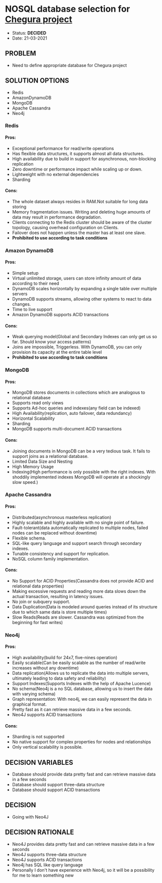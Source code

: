 # NOSQL database selection for [Chegura project](https://github.com/Scorpibear/chegura)

- Status: __DECIDED__
- Date: 21-03-2021

## PROBLEM

- Need to define appropriate database for Chegura project

## SOLUTION OPTIONS
- Redis
- AmazonDynamoDB
- MongoDB
- Apache Cassandra
- Neo4j

### Redis 
#### Pros:
- Exceptional performance for read/write operations
- Has flexible data structures, it supports almost all data structures.
- High availability due to build in support for asynchronous, non-blocking replication
- Zero downtime or performance impact while scaling up or down.
- Lightweight with no external dependencies
- Sharding
#### Cons:
- The whole dataset always resides in RAM.Not suitable for long data storing
- Memory fragmentation issues. Writing and deleting huge amounts of data may result in performance degradation.
- Clients connecting to the Redis cluster should be aware of the cluster topology, causing overhead configuration on Clients.
- Failover does not happen unless the master has at least one slave.
- __Prohibited to use according to task conditions__

### Amazon DynamoDB
#### Pros:
- Simple setup
- Virtual unlimited storage, users can store infinity amount of data according to their need
- DynamoDB scales horizontally by expanding a single table over multiple servers
- DynamoDB supports streams, allowing other systems to react to data changes.
- Time to live support
- Amazon DynamoDB supports ACID transactions
#### Cons:
- Weak querying model(Global and Secondary Indexes can only get us so far. Should know your access patterns)
- Joins are impossible, Triggerless. With DynamoDB, you can only provision its capacity at the entire table level
- __Prohibited to use according to task conditions__

### MongoDB
#### Pros:
- MongoDB stores documents in collections which are analogous to relational database
- Supports read only views
- Supports Ad-hoc queries and indexes(any field can be indexed)
- High Availability(replication, auto failover, data redundancy)
- Horizontal Scalability
- Sharding
- MongoDB supports multi-document ACID transactions
#### Cons:
- Joining documents in MongoDB can be a very tedious task. It fails to support joins as a relational database.
- Limited Data Size and Nesting
- High Memory Usage
- Indexing(High performance is only possible with the right indexes. With shoddily implemented indexes MongoDB will operate at a shockingly slow speed.)

### Apache Cassandra
#### Pros:
- Distributed(asynchronous masterless replication)
- Highly scalable and highly available with no single point of failure.
- Fault-tolerant(data automatically replicated to multiple nodes, failed nodes can be replaced without downtime)
- Flexible schema.
- SQL-like query language and support search through secondary indexes.
- Tunable consistency and support for replication.
- NoSQL column family implementation.
#### Cons:
- No Support for ACID Properties(Cassandra does not provide ACID and relational data properties)
- Making excessive requests and reading more data slows down the actual transaction, resulting in latency issues.
- No join or subquery support.
- Data Duplication(Data is modeled around queries instead of its structure due to which same data is store multiple times)
- Slow Reads(Reads are slower. Cassandra was optimized from the beginning for fast writes)

### Neo4j
#### Pros:
- High availability(build for 24x7, five-nines operation)
- Easily scalable(Can be easily scalable as the number of read/write increases without any downtime)
- Data replication(Allows us to replicate the data into multiple servers, ultimately leading to data safety and reliability)
- Support Indexes(Supports Indexes with the help of Apache Lucence)
- No schema(Neo4j is a no SQL database, allowing us to insert the data with varying schema)
- Graph representation: With neo4j, we can easily represent the data in graphical format.
- Pretty fast as it can retrieve massive data in a few seconds.
- Neo4J supports ACID transactions
#### Cons:
- Sharding is not supported
- No native support for complex properties for nodes and relationships
- Only vertical scalability is possible.

## DECISION VARIABLES
- Database should provide data pretty fast and can retrieve massive data in a few seconds
- Database should support three-data structure
- Database should support ACID transactions
 
## DECISION
- Going with Neo4J

## DECISION RATIONALE
- Neo4J provides data pretty fast and can retrieve massive data in a few seconds
- Neo4J supports three-data structure
- Neo4J supports ACID transactions
- Neo4j has SQL like query language
- Personally I don't have experience with Neo4j, so it will be a possibility for me to learn something new
